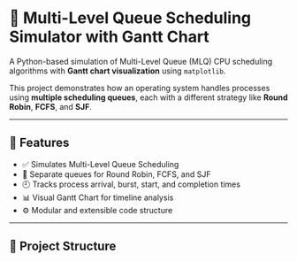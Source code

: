 # 🧠 Multi-Level Queue Scheduling Simulator with Gantt Chart

A Python-based simulation of Multi-Level Queue (MLQ) CPU scheduling algorithms with **Gantt chart visualization** using `matplotlib`.

This project demonstrates how an operating system handles processes using **multiple scheduling queues**, each with a different strategy like **Round Robin**, **FCFS**, and **SJF**.

---

## 🚀 Features

- ✅ Simulates Multi-Level Queue Scheduling
- 📌 Separate queues for Round Robin, FCFS, and SJF
- 🕘 Tracks process arrival, burst, start, and completion times
- 📊 Visual Gantt Chart for timeline analysis
- ⚙️ Modular and extensible code structure

---

## 📁 Project Structure

